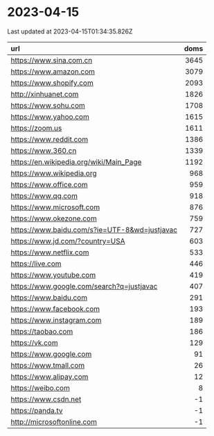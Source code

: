 # 2023-04-15

<!-- BEGIN -->
Last updated at 2023-04-15T01:34:35.826Z

url | doms
:- | -:
https://www.sina.com.cn | 3645
https://www.amazon.com | 3079
https://www.shopify.com | 2093
http://xinhuanet.com | 1826
https://www.sohu.com | 1708
https://www.yahoo.com | 1615
https://zoom.us | 1611
https://www.reddit.com | 1386
https://www.360.cn | 1339
https://en.wikipedia.org/wiki/Main_Page | 1192
https://www.wikipedia.org | 968
https://www.office.com | 959
https://www.qq.com | 918
https://www.microsoft.com | 876
https://www.okezone.com | 759
https://www.baidu.com/s?ie=UTF-8&wd=justjavac | 727
https://www.jd.com/?country=USA | 603
https://www.netflix.com | 533
https://live.com | 446
https://www.youtube.com | 419
https://www.google.com/search?q=justjavac | 407
https://www.baidu.com | 291
https://www.facebook.com | 193
https://www.instagram.com | 189
https://taobao.com | 186
https://vk.com | 129
https://www.google.com | 91
https://www.tmall.com | 26
https://www.alipay.com | 12
https://weibo.com | 8
https://www.csdn.net | -1
https://panda.tv | -1
http://microsoftonline.com | -1
<!-- END -->
